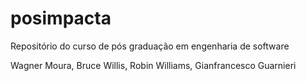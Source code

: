 # posimpacta
Repositório do curso de pós graduação em engenharia de software

Wagner Moura, Bruce Willis, Robin Williams, Gianfrancesco Guarnieri
